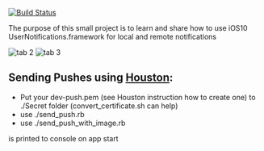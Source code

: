 [![Build Status](https://travis-ci.org/atkit/TryUserNotifications.svg?branch=master)](https://travis-ci.org/atkit/TryUserNotifications)

The purpose of this small project is to learn and share how to use iOS10 UserNotifications.framework for local and remote notifications

![tab 2](https://raw.githubusercontent.com/atkit/TryUserNotifications/master/Screenshots/tab-2.jpg)
![tab 3](https://raw.githubusercontent.com/atkit/TryUserNotifications/master/Screenshots/tab-3.jpg)

## Sending Pushes using [Houston](https://github.com/nomad/houston):
- Put your dev-push.pem (see Houston instruction how to create one) to ./Secret folder (convert_certificate.sh can help)
- use ./send_push.rb <Device ID>
- use ./send_push_with_image.rb <Device ID>

<Device ID> is printed to console on app start
